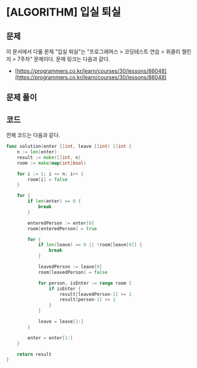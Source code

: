 # \[ALGORITHM\] 입실 퇴실

## 문제

이 문서에서 다룰 문제 "입실 퇴실"는 "프로그래머스 > 코딩테스트 연습 > 위클리 챌린지 > 7주차" 문제이다. 문제 링크는 다음과 같다.

* [https://programmers.co.kr/learn/courses/30/lessons/86048](https://programmers.co.kr/learn/courses/30/lessons/86048)

## 문제 풀이



## 코드

전체 코드는 다음과 같다.

```go
func solution(enter []int, leave []int) []int {
	n := len(enter)
	result := make([]int, n)
	room := make(map[int]bool)

	for i := 1; i <= n; i++ {
		room[i] = false
	}

	for {
		if len(enter) == 0 {
			break
		}

		enteredPerson := enter[0]
		room[enteredPerson] = true

		for {
			if len(leave) == 0 || !room[leave[0]] {
				break
			}

			leavedPerson := leave[0]
			room[leavedPerson] = false

			for person, isEnter := range room {
				if isEnter {
					result[leavedPerson-1] += 1
					result[person-1] += 1
				}
			}

			leave = leave[1:]
		}

		enter = enter[1:]
	}

	return result
}
```